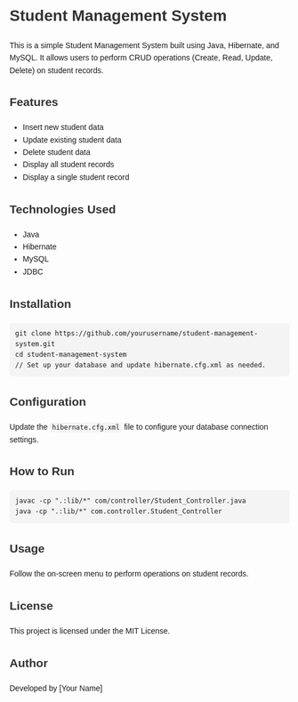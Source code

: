<!DOCTYPE html>
<html lang="en">
<head>
    <meta charset="UTF-8">
    <meta name="viewport" content="width=device-width, initial-scale=1.0">
    <title>Student Management System</title>
    <style>
        body {
            font-family: Arial, sans-serif;
            line-height: 1.6;
            margin: 20px;
        }
        h1, h2, h3 {
            color: #333;
        }
        code {
            background-color: #f4f4f4;
            padding: 2px 4px;
            border-radius: 3px;
        }
        pre {
            background-color: #f4f4f4;
            padding: 10px;
            border-radius: 5px;
            overflow: auto;
        }
    </style>
</head>
<body>

<h1>Student Management System</h1>

<p>This is a simple Student Management System built using Java, Hibernate, and MySQL. It allows users to perform CRUD operations (Create, Read, Update, Delete) on student records.</p>

<h2>Features</h2>
<ul>
    <li>Insert new student data</li>
    <li>Update existing student data</li>
    <li>Delete student data</li>
    <li>Display all student records</li>
    <li>Display a single student record</li>
</ul>

<h2>Technologies Used</h2>
<ul>
    <li>Java</li>
    <li>Hibernate</li>
    <li>MySQL</li>
    <li>JDBC</li>
</ul>

<h2>Installation</h2>
<pre><code>git clone https://github.com/yourusername/student-management-system.git
cd student-management-system
// Set up your database and update hibernate.cfg.xml as needed.
</code></pre>

<h2>Configuration</h2>
<p>Update the <code>hibernate.cfg.xml</code> file to configure your database connection settings.</p>

<h2>How to Run</h2>
<pre><code>javac -cp ".:lib/*" com/controller/Student_Controller.java
java -cp ".:lib/*" com.controller.Student_Controller
</code></pre>

<h2>Usage</h2>
<p>Follow the on-screen menu to perform operations on student records.</p>

<h2>License</h2>
<p>This project is licensed under the MIT License.</p>

<h2>Author</h2>
<p>Developed by [Your Name]</p>

</body>
</html>
